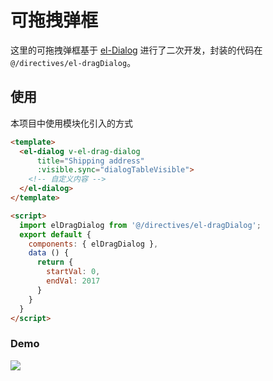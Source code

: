 # 可拖拽弹框
这里的可拖拽弹框基于 [el-Dialog](http://element-cn.eleme.io/#/zh-CN/component/dialog) 进行了二次开发，封装的代码在`@/directives/el-dragDialog`。

## 使用
本项目中使用模块化引入的方式

```html
<template>
  <el-dialog v-el-drag-dialog
      title="Shipping address"
      :visible.sync="dialogTableVisible">
    <!-- 自定义内容 -->
  </el-dialog>
</template>

<script>
  import elDragDialog from '@/directives/el-dragDialog';
  export default {
    components: { elDragDialog },
    data () {
      return {
        startVal: 0,
        endVal: 2017
      }
    }
  }
</script>

```

### Demo

![](/assets/drag_dialog.gif)